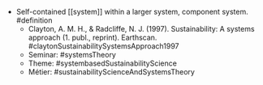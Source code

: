 - Self-contained [[system]] within a larger system, component system. #definition
	- Clayton, A. M. H., & Radcliffe, N. J. (1997). Sustainability: A systems approach (1. publ., reprint). Earthscan. #claytonSustainabilitySystemsApproach1997
	- Seminar: #systemsTheory
	- Theme: #systembasedSustainabilityScience
	- Métier: #sustainabilityScienceAndSystemsTheory